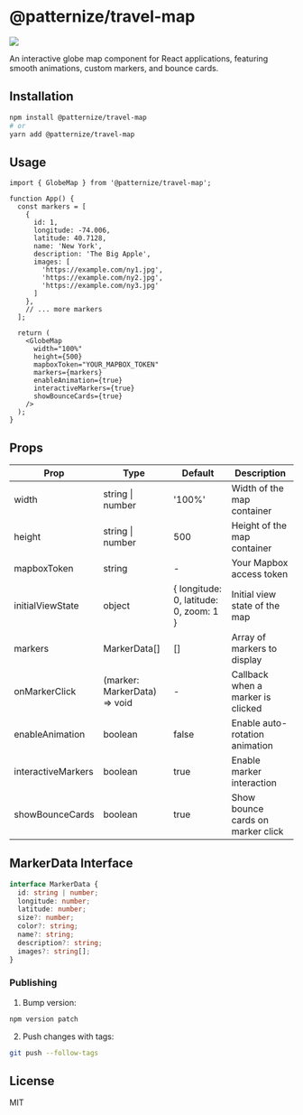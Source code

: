 # @patternize/travel-map

![](./demo.gif)

An interactive globe map component for React applications, featuring smooth animations, custom markers, and bounce cards.

## Installation

```bash
npm install @patternize/travel-map
# or
yarn add @patternize/travel-map
```

## Usage

```tsx
import { GlobeMap } from '@patternize/travel-map';

function App() {
  const markers = [
    {
      id: 1,
      longitude: -74.006,
      latitude: 40.7128,
      name: 'New York',
      description: 'The Big Apple',
      images: [
        'https://example.com/ny1.jpg',
        'https://example.com/ny2.jpg',
        'https://example.com/ny3.jpg'
      ]
    },
    // ... more markers
  ];

  return (
    <GlobeMap
      width="100%"
      height={500}
      mapboxToken="YOUR_MAPBOX_TOKEN"
      markers={markers}
      enableAnimation={true}
      interactiveMarkers={true}
      showBounceCards={true}
    />
  );
}
```

## Props

| Prop | Type | Default | Description |
|------|------|---------|-------------|
| width | string \| number | '100%' | Width of the map container |
| height | string \| number | 500 | Height of the map container |
| mapboxToken | string | - | Your Mapbox access token |
| initialViewState | object | { longitude: 0, latitude: 0, zoom: 1 } | Initial view state of the map |
| markers | MarkerData[] | [] | Array of markers to display |
| onMarkerClick | (marker: MarkerData) => void | - | Callback when a marker is clicked |
| enableAnimation | boolean | false | Enable auto-rotation animation |
| interactiveMarkers | boolean | true | Enable marker interaction |
| showBounceCards | boolean | true | Show bounce cards on marker click |

## MarkerData Interface

```typescript
interface MarkerData {
  id: string | number;
  longitude: number;
  latitude: number;
  size?: number;
  color?: string;
  name?: string;
  description?: string;
  images?: string[];
}
```

### Publishing
1. Bump version:
```bash
npm version patch
```

2. Push changes with tags:
```bash
git push --follow-tags
```

## License

MIT 